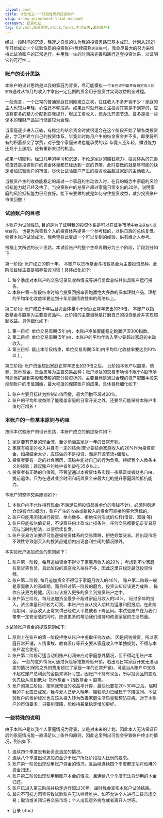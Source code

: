 ```yaml
---
layout: post
title: 计划成立一个试验性质的投资账户
slug: a-new-investment-trial-account
category: 投资札记
tag: [invest,投资理财,stock,funds,生活日志,试验账户]
---
```

经过一段时间的沉淀，我迷之自信的认为我的投资思路已基本成形。计划从2021年开始成立一个试验性质的投资账户(后续简称`实验账户`)。我会尽最大的努力来维持此试验账户的正常运行。并用我一生的时间来完善和践行这套投资体系，以证明它的可行性...<!-- more -->

### 账户的设计思路

本账户的设计思路是以我的家庭为背景，尽可能模拟一个`有些许积蓄并有稳定收入的家庭`通过从每月的收入中拿出一定比例的资金用于投资并实现收益的全过程。

一般而言，一个正常的普通家庭在刚刚建立之初，往往收入不多开销不少！家庭的主人也较为年轻，心性还不够成熟。如果此时就开始关注投资其实是不划算的，应该将更多的精力分配到自我提升，增加工资收入，想办法开源节流。最多是找一些保本的理财产品进行储蓄较为合理。

当家庭逐步进入正轨，有稳定的结余资金时就很适合在这个阶段开始了解各类投资品，学习并建立自己的投资体系。毕竟此时每月产生的结余资金并不多，即使将所有的积蓄都交了学费，对于整个家庭来讲也能承受的起: 毕竟人还年轻，赚钱能力还处于上涨期，还有重新来过的机会。

如果一切顺利，经过几年的学习和沉淀，不论是家庭的赚钱能力、投资体系的完善程度还是投资账户的资金体量都已经达到一定的界限。此时要做的就是尽可能的快速增加试验账户的市值，尽快让试验账户产生的投资收益超过家庭的主动收入。

当投资产生的收益能稳定的超过一个家庭的主动收入时，在我的概念中家庭的风险抵抗能力就已经及格了。当投资账户的总资产超过家庭日常支出的20倍，说明家庭的风险抵抗能力已经良好。接下来要做的就是如何守住投资收益，减少投资账户市值回撤！

### 试验账户的目标

本账户为试验性质, 目的是为了证明我的投资体系是可以在证券市场中`稳定获取可观收益`的。 也是为完善我个人的投资体系提供一个参考标的，以供日后的总结复盘。倘若本账户试验成功，我希望将此变成一个可以复制的经验，供有缘之人参考。

根据上文所述的设计思路，本试验账户的整个生命周期分为三个阶段，阶段划分如下:

第一阶段: 账户成立的前十年。
本账户以货币基金与指数基金为主要投资品种。此阶段目标主要是培养投资习惯！具体细化如下:
1. 每个季度对本账户的交易记录及收益情况等进行复盘总结并出具账户运行报告。
2. 本账户第一阶段结束时综合投资回报率要跑赢绝大多数的保本理财产品，理想的平均年化收益率要达到十年期国债收益率的两倍以上。

第二阶段: 账户成立十年后且资金体量小于家庭正常年支出的20倍。
本账户以指数基金与股票为主要投资品种。此阶段的主要目标是打磨自己的投资组合并实现超额收益。具体细化如下:
1. 第一目标: 单位交易周期(5年)内，本账户净值要能稳定跑赢沪深300指数。
2. 第二目标: 单位交易周期(5年)内，本账户的平均年收入至少要超过家庭的主动收入。
3. 第三目标: 截止本阶段结束，单位交易周期(5年)内平均年化收益率要达到10%以上。

第三阶段: 账户资金超出家庭正常年支出的20倍之后。
此阶段本账户以股票、债券、货币基金、贵金属等为主要交易品种；账户涉及的交易市场也不限于A股市场可适当扩展到美股和港股的部分投资标的。主要目标是通过合理的资产配置手段来控制账户的市值回撤，最大程度的保障账户的成果。具体目标细化如下:
1. 账户主要目标转为控制市值回撤，最大回撤不超过20%。
2. 账户的平均年收益除了能覆盖家庭的日常开支之外，还要尽可能保持本账户市值的正增长！

### 本账户的一些基本原则与约束

按照本试验账户的设计思路，本账户成立的前提条件如下:
1. 家庭要有充足的现金流，至少能涵盖家庭一年的日常开销。
2. 家庭有稳定的收入并且有一定的结余(至少要结余家庭收入的20%作为投资资金，如果结余太少，应该做的不是投资，而是开源节流+储蓄)。
3. 投资者要有一定的社会阅历，沉稳并能对自己的行为负责。根据我个人教条主义的经验：建议账户的维护者年龄在35岁以上。
4. 投资者有正确的价值观，不奢望通过本投资体系实现一夜暴富或者财务自由、提前退休。只为在通过业余时间和闲置资金来最大化的提升家庭风险抵抗能力。

本账户的整体交易原则如下:
1. 本账户内不允许持有现金(不满足任何投资品类单价的零钱不计)，必须时刻满仓(没有仓位概念)，账户产生的收益或新投入的资金可直接购买合理标的。
2. 账户只能用闲钱进行投资、单向做多、拒绝任何形式的杠杆(借贷、双融 等)
3. 账户只能按估值交易，不设置任何止盈或止损条件。任何交易都要记录交易原因与当时的想法，以便后续复盘。
4. 账户交易方法要尽可能遵循投资体系的交易策略，拒绝频繁交易。若出现市场不理性导致刚买入的投资品短期内出现套利空间的情况除外。

本实验账户追加资金的原则如下：
1. 账户第一阶段，每月追加资金不得少于家庭月收入的20%； 考虑到不少家庭有房贷等负债，且此阶段的家庭收入往往不多，因此这里只规定最低投资份额。
2. 账户第二阶段, 每月追加资金不得低于家庭月收入的40%。 账户第二阶段一般是家庭收入的高峰期。而且经过第一阶段的磨合，投资认知应该更为成熟
、操作应该更为稳健。因此应该投入更多的资金到投资账户之中。
3. 账户第三阶段，每月追加资金最多不超过家庭月收入的50%。 经过多年的投入，资金体量已经较为可观。本账户应该从投入期转为运维和回报期。在此阶段期间，家庭收入正常来讲已经进入平稳或者下降区间。本试验账户在为我们带来一定安全感的同时，应该更多的帮助我们维持和改善家庭的生活质量。

本试验账户资金的提取原则如下:
1. 原则上在账户的第一阶段拒绝从账户中提取任何收益。 因是闲钱投资，所以家庭日常开销，人情事故、教育医疗等开支要从家庭收入中单独规划，不得与本账户混合使用。
2. 账户第二阶段可适当动用账户利润来应对家庭意外情况，但不得动用账户本金。 一般的意外情况可通过保险等措施降低开销。若出现日常家庭开支无法涵盖的情况(保险之外的费用超过了家庭一年的正常开销)，可适当从账户中支取不超过账户总利润的金额来填补亏空。因账户不持有现金，所以投资品的变现优先级从高到低为: 货币基金 > 指数基金 > 股票。
3. 账户的第三阶段，按照我预设的收益率计算，最快也要在20~30年之后。届时我的子女应已成家。我与爱人已步入晚年，赚钱能力已经趋于下降区间。本试验账户的维护标准也应该从投入转为改善家庭生活质量和预防灾病。对于本账户的市值要求：只要别骤降，能维持甚至稳定增加更好。

### 一些特殊的说明

由于本账户是以我个人家庭情况为背景，又是对未来的计划。因此本人无法保证日后的家庭情况能一直满足以上条件和原则，因此这里列出可能会导致账户终止的情况，列出如下:
1. 连续四个季度没有新资金追加的情况。
2. 连续八个季度出现追加资金少于账户所处阶段投入比例的要求。
3. 账户第一阶段出现动用账户资金的情况，且后续连续四个季度都无法将动用的资金归还。
4. 账户第二阶段出现动用到账户本金的情况，且连续八个季度无法将动用的本金归还。
5. 账户已进入第三阶段并稳定运行超过30年，届时我会宣布本账户试验结束。
6. 其它不可抗力因素导致试验账户无法继续维护。如不允许个人进行二级市场交易；取消或关闭证券交易市场；个人出现意外病危或者离开人世等。


* 目录
{:toc}
